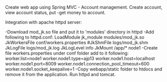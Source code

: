 Create web app using Spring MVC - Account management. Create account, view account status, put -get money to account.

Integration with apache httpd server:

-Download mod_jk.so file and put it to 'modules' directory in httpd
-Add following to httpd.conf:
    LoadModule jk_module modules/mod_jk.so
    JkWorkersFile conf/workers.properties
    #JkShmFile logs/mod_jk.shm
    JkLogFile logs/mod_jk.log
    JkLogLevel info
    JkMount /app/* node1
-Create file workers.properties under conf folder add to it following:
    worker.list=node1
    worker.node1.type=ajp13
    worker.node1.host=localhost
    worker.node1.port=8009
    worker.node1.connection_pool_timeout=600
    worker.node1.socket_keepalive=1
-Copy webapp/static folder to htdocs and remove it from the application. Run httpd and tomcat.
